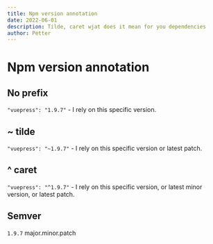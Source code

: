 ```yaml
---
title: Npm version annotation
date: 2022-06-01
description: Tilde, caret wjat does it mean for you dependencies
author: Petter
---
```

# Npm version annotation

## No prefix
`"vuepress": "1.9.7"` - I rely on this specific version.

## ~ tilde
`"vuepress": "~1.9.7"` - I rely on this specific version or latest patch.
## ^ caret
`"vuepress": "^1.9.7"` - I rely on this specific version, or latest minor version, or latest patch.
## Semver
`1.9.7`
major.minor.patch